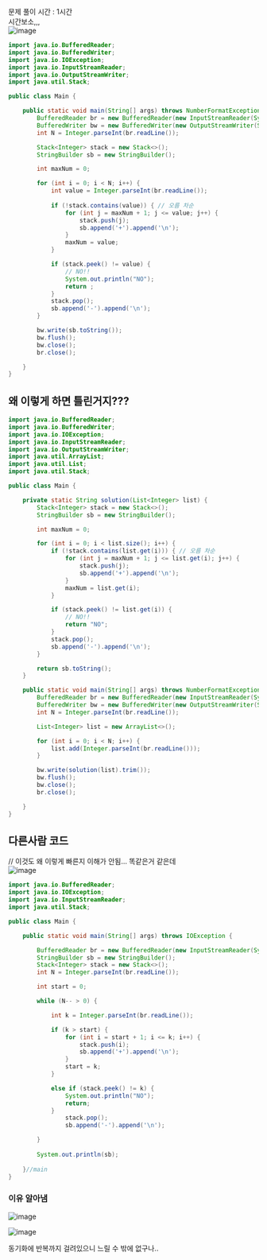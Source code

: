 문제 풀이 시간 : 1시간  
시간보소,,,  
![image](https://user-images.githubusercontent.com/67637716/182505975-b0067010-43cd-4a00-a976-cfc24c1cb12c.png)  

``` java
import java.io.BufferedReader;
import java.io.BufferedWriter;
import java.io.IOException;
import java.io.InputStreamReader;
import java.io.OutputStreamWriter;
import java.util.Stack;

public class Main {

    public static void main(String[] args) throws NumberFormatException, IOException {
        BufferedReader br = new BufferedReader(new InputStreamReader(System.in));
        BufferedWriter bw = new BufferedWriter(new OutputStreamWriter(System.out));
        int N = Integer.parseInt(br.readLine());

        Stack<Integer> stack = new Stack<>();
        StringBuilder sb = new StringBuilder();

        int maxNum = 0;

        for (int i = 0; i < N; i++) {
            int value = Integer.parseInt(br.readLine());
            
            if (!stack.contains(value)) { // 오름 차순
                for (int j = maxNum + 1; j <= value; j++) {
                    stack.push(j);
                    sb.append('+').append('\n');
                }
                maxNum = value;
            }

            if (stack.peek() != value) {
                // NO!!
                System.out.println("NO");
                return ;
            }
            stack.pop();
            sb.append('-').append('\n');
        }

        bw.write(sb.toString());
        bw.flush();
        bw.close();
        br.close();

    }
}
```  

## 왜 이렇게 하면 틀린거지???  



``` java
import java.io.BufferedReader;
import java.io.BufferedWriter;
import java.io.IOException;
import java.io.InputStreamReader;
import java.io.OutputStreamWriter;
import java.util.ArrayList;
import java.util.List;
import java.util.Stack;

public class Main {

	private static String solution(List<Integer> list) {
		Stack<Integer> stack = new Stack<>();
		StringBuilder sb = new StringBuilder();

		int maxNum = 0;

		for (int i = 0; i < list.size(); i++) {
			if (!stack.contains(list.get(i))) { // 오름 차순
				for (int j = maxNum + 1; j <= list.get(i); j++) {
					stack.push(j);
					sb.append('+').append('\n');	
				}
				maxNum = list.get(i);
			}

			if (stack.peek() != list.get(i)) {
				// NO!!
				return "NO";
			}
			stack.pop();
			sb.append('-').append('\n');
		}

		return sb.toString();
	}

	public static void main(String[] args) throws NumberFormatException, IOException {
		BufferedReader br = new BufferedReader(new InputStreamReader(System.in));
		BufferedWriter bw = new BufferedWriter(new OutputStreamWriter(System.out));
		int N = Integer.parseInt(br.readLine());

		List<Integer> list = new ArrayList<>();

		for (int i = 0; i < N; i++) {
			list.add(Integer.parseInt(br.readLine()));
		}

		bw.write(solution(list).trim());
		bw.flush();
		bw.close();
		br.close();

	}
}

```  

## 다른사람 코드
// 이것도 왜 이렇게 빠른지 이해가 안됨... 똑같은거  같은데  
![image](https://user-images.githubusercontent.com/67637716/182506891-5f6819e5-d533-4c91-85ae-677da71b66d7.png)  

``` java
import java.io.BufferedReader;
import java.io.IOException;
import java.io.InputStreamReader;
import java.util.Stack;

public class Main {

	public static void main(String[] args) throws IOException {

		BufferedReader br = new BufferedReader(new InputStreamReader(System.in));
		StringBuilder sb = new StringBuilder();
		Stack<Integer> stack = new Stack<>();
		int N = Integer.parseInt(br.readLine());

		int start = 0;

		while (N-- > 0) {

			int k = Integer.parseInt(br.readLine());

			if (k > start) {
				for (int i = start + 1; i <= k; i++) {
					stack.push(i);
					sb.append('+').append('\n');
				}
				start = k;
			}

			else if (stack.peek() != k) {
				System.out.println("NO");
				return;
			}
				stack.pop();
				sb.append('-').append('\n');

		}
		
		System.out.println(sb);
	
	}//main
}
```  

### 이유 알아냄
![image](https://user-images.githubusercontent.com/67637716/182507183-0ee2aa98-4121-411f-9cea-1e8e33f9c96f.png)  

![image](https://user-images.githubusercontent.com/67637716/182507212-58050d0b-3ad2-4b0e-b1a9-5c0c15221359.png)  

동기화에 반복까지 걸려있으니 느릴 수 밖에 없구나..  


